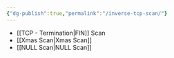 ```yaml
---
{"dg-publish":true,"permalink":"/inverse-tcp-scan/"}
---
```


- [[TCP - Termination\|FIN]] Scan
- [[Xmas Scan\|Xmas Scan]]
- [[NULL Scan\|NULL Scan]]